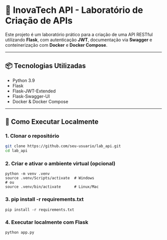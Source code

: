 # 🚀 InovaTech API - Laboratório de Criação de APIs

Este projeto é um laboratório prático para a criação de uma API RESTful utilizando **Flask**, com autenticação **JWT**, documentação via **Swagger** e conteinerização com **Docker** e **Docker Compose**.

---

## 📦 Tecnologias Utilizadas

- Python 3.9
- Flask
- Flask-JWT-Extended
- Flask-Swagger-UI
- Docker & Docker Compose

---

## 🔧 Como Executar Localmente

### 1. Clonar o repositório

```bash
git clone https://github.com/seu-usuario/lab_api.git
cd lab_api
```
### 2. Criar e ativar o ambiente virtual (opcional)
```
python -m venv .venv
source .venv/Scripts/activate  # Windows
# ou
source .venv/bin/activate      # Linux/Mac
```

### 3. pip install -r requirements.txt
```
pip install -r requirements.txt
```
### 4. Executar localmente com Flask
```
python app.py
```

